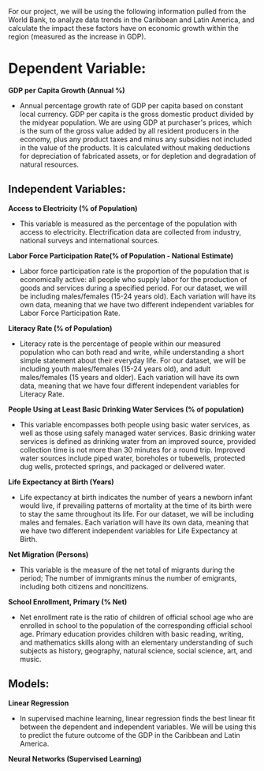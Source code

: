 
 For our project, we will be using the following information pulled from the World Bank, to analyze data trends in the Caribbean and Latin America, and calculate the impact these factors have on economic growth within the region (measured as the increase in GDP).


# Dependent Variable:

**GDP per Capita Growth (Annual %)**
* Annual percentage growth rate of GDP per capita based on constant local currency. GDP per capita is the gross domestic product divided by the midyear population. We are using GDP at purchaser's prices, which is the sum of the gross value added by all resident producers in the economy, plus any product taxes and minus any subsidies not included in the value of the products. It is calculated without making deductions for depreciation of fabricated assets, or for depletion and degradation of natural resources.

## Independent Variables:

**Access to Electricity (% of Population)**
* This variable is measured as the percentage of the population with access to electricity. Electrification data are collected from industry, national surveys and international sources.

**Labor Force Participation Rate(% of Population - National Estimate)**
* Labor force participation rate is the proportion of the population that is economically active: all people who supply labor for the production of goods and services during a specified period. For our dataset, we will be including males/females (15-24 years old). Each variation will have its own data, meaning that we have two different independent variables for Labor Force Participation Rate.

**Literacy Rate (% of Population)**
* Literacy rate is the percentage of people within our measured population who can both read and write, while understanding a short simple statement about their everyday life. For our dataset, we will be including youth males/females (15-24 years old), and adult males/females (15 years and older). Each variation will have its own data, meaning that we have four different independent variables for Literacy Rate.

**People Using at Least Basic Drinking Water Services (% of population)**
* This variable encompasses both people using basic water services, as well as those using safely managed water services.  Basic drinking water services is defined as drinking water from an improved source, provided collection time is not more than 30 minutes for a round trip.  Improved water sources include piped water, boreholes or tubewells, protected dug wells, protected springs, and packaged or delivered water.

**Life Expectancy at Birth (Years)**
* Life expectancy at birth indicates the number of years a newborn infant would live, if prevailing patterns of mortality at the time of its birth were to stay the same throughout its life. For our dataset, we will be including males and females. Each variation will have its own data, meaning that we have two different independent variables for Life Expectancy at Birth.

**Net Migration (Persons)**
* This variable is the measure of the net total of migrants during the period; The number of immigrants minus the number of emigrants, including both citizens and noncitizens.

**School Enrollment, Primary (% Net)**
* Net enrollment rate is the ratio of children of official school age who are enrolled in school to the population of the corresponding official school age. Primary education provides children with basic reading, writing, and mathematics skills along with an elementary understanding of such subjects as history, geography, natural science, social science, art, and music.

## Models:

**Linear Regression**
* In supervised machine learning, linear regression finds the best linear fit between the dependent and independent variables. We will be using this to predict the future outcome of the GDP in the Caribbean and Latin America.

**Neural Networks (Supervised Learning)**

	

